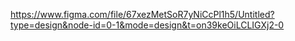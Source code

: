 https://www.figma.com/file/67xezMetSoR7yNiCcPl1h5/Untitled?type=design&node-id=0-1&mode=design&t=on39keOiLCLIGXj2-0
